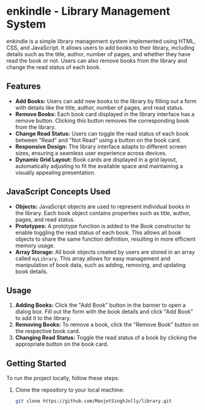 # enkindle - Library Management System

enkindle is a simple library management system implemented using HTML, CSS, and JavaScript. It allows users to add books to their library, including details such as the title, author, number of pages, and whether they have read the book or not. Users can also remove books from the library and change the read status of each book.

## Features

- **Add Books:** Users can add new books to the library by filling out a form with details like the title, author, number of pages, and read status.
- **Remove Books:** Each book card displayed in the library interface has a remove button. Clicking this button removes the corresponding book from the library.
- **Change Read Status:** Users can toggle the read status of each book between "Read" and "Not Read" using a button on the book card.
- **Responsive Design:** The library interface adapts to different screen sizes, ensuring a seamless user experience across devices.
- **Dynamic Grid Layout:** Book cards are displayed in a grid layout, automatically adjusting to fit the available space and maintaining a visually appealing presentation.

## JavaScript Concepts Used

- **Objects:** JavaScript objects are used to represent individual books in the library. Each book object contains properties such as title, author, pages, and read status.
- **Prototypes:** A prototype function is added to the Book constructor to enable toggling the read status of each book. This allows all book objects to share the same function definition, resulting in more efficient memory usage.
- **Array Storage:** All book objects created by users are stored in an array called `myLibrary`. This array allows for easy management and manipulation of book data, such as adding, removing, and updating book details.

## Usage

1. **Adding Books:** Click the "Add Book" button in the banner to open a dialog box. Fill out the form with the book details and click "Add Book" to add it to the library.
2. **Removing Books:** To remove a book, click the "Remove Book" button on the respective book card.
3. **Changing Read Status:** Toggle the read status of a book by clicking the appropriate button on the book card.

## Getting Started

To run the project locally, follow these steps:

1. Clone the repository to your local machine:

   ```bash
   git clone https://github.com/ManjotSinghJolly/library.git
   ```
